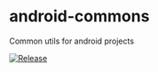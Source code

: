 # android-commons
Common utils for android projects

[![Release](https://jitpack.io/v/flexsent-labs/android-commons.svg)](https://jitpack.io/#flexsent-labs/android-commons)
